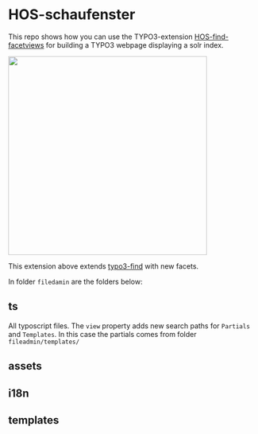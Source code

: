# HOS-schaufenster

This repo shows how you can use the TYPO3-extension [HOS-find-facetviews](https://github.com/subhh/HOS-find-facetviews)
for building a TYPO3 webpage displaying a solr index.

<img src="https://i.imgur.com/sLFMepF.png" width="400" />

This extension above extends [typo3-find](https://github.com/subugoe/typo3-find)
with new facets.  

In folder `filedamin` are the folders below:

## ts
All typoscript files. The `view` property adds new search paths for
`Partials` and `Templates`. In this case the partials comes from folder
`fileadmin/templates/`

## assets

## i18n

## templates